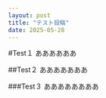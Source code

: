 ```yaml
---
layout: post
title: "テスト投稿"
date: 2025-05-28
---
```


#Test１
ああああああ

##Test２
あああああああ

###Test３
ああああああああ
